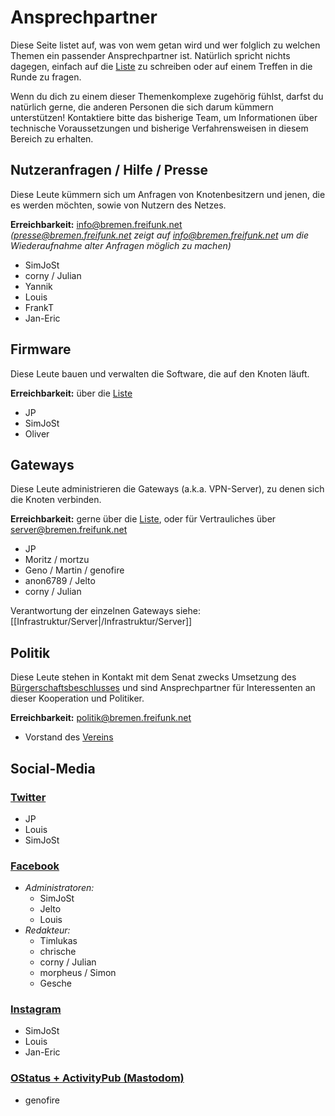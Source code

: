 # Ansprechpartner

Diese Seite listet auf, was von wem getan wird und wer folglich zu welchen Themen ein passender Ansprechpartner ist. Natürlich spricht nichts dagegen, einfach auf die [Liste](mailto:liste@bremen.freifunk.net) zu schreiben oder auf einem Treffen in die Runde zu fragen.

Wenn du dich zu einem dieser Themenkomplexe zugehörig fühlst, darfst du natürlich gerne, die anderen Personen die sich darum kümmern unterstützen! Kontaktiere bitte das bisherige Team, um Informationen über technische Voraussetzungen und bisherige Verfahrensweisen in diesem Bereich zu erhalten.


## Nutzeranfragen / Hilfe / Presse
Diese Leute kümmern sich um Anfragen von Knotenbesitzern und jenen, die es werden möchten, sowie von Nutzern des Netzes.

**Erreichbarkeit:** info@bremen.freifunk.net  
*(presse@bremen.freifunk.net zeigt auf info@bremen.freifunk.net um die Wiederaufnahme alter Anfragen möglich zu machen)*

* SimJoSt
* corny / Julian
* Yannik
* Louis
* FrankT
* Jan-Eric


## Firmware
Diese Leute bauen und verwalten die Software, die auf den Knoten läuft.

**Erreichbarkeit:** über die [Liste](https://lists.ffhb.de/mailman/listinfo/ff-bremen)

* JP
* SimJoSt
* Oliver


## Gateways
Diese Leute administrieren die Gateways (a.k.a. VPN-Server), zu denen sich die Knoten verbinden.

**Erreichbarkeit:** gerne über die [Liste](https://lists.ffhb.de/mailman/listinfo/ff-bremen), oder für Vertrauliches über server@bremen.freifunk.net

* JP
* Moritz / mortzu
* Geno / Martin / genofire
* anon6789 / Jelto
* corny / Julian

Verantwortung der einzelnen Gateways siehe: [[Infrastruktur/Server|/Infrastruktur/Server]]


## Politik
Diese Leute stehen in Kontakt mit dem Senat zwecks Umsetzung des [Bürgerschaftsbeschlusses](http://www.bremische-buergerschaft.de/index.php?id=507&area=&np=&navi=informationsdienste6&npoint=7,1,1&titel=Freifunk+im+Land+Bremen+--+Unterst%C3%BCtzung+f%C3%BCr+b%C3%BCrgerschaftliches+Engagement&dn=D18L1506.DAT&lp=18&drucksachennr=18/1506&ppnr=PlPr+18%2F71+20.11.2014&buergerschaftart=1&edatum=2014-07-29&elementref=5573) und sind Ansprechpartner für Interessenten an dieser Kooperation und Politiker.

**Erreichbarkeit:** politik@bremen.freifunk.net

* Vorstand des [Vereins](https://bremen.freifunk.net/verein/)


## Social-Media
### [Twitter](https://twitter.com/FreifunkHB)
* JP
* Louis
* SimJoSt

### [Facebook](https://www.facebook.com/FreifunkBremen)
* *Administratoren:*
  * SimJoSt
  * Jelto
  * Louis
* *Redakteur:*
  * Timlukas
  * chrische
  * corny / Julian
  * morpheus / Simon
  * Gesche

### [Instagram](https://www.instagram.com/freifunkhb/)
* SimJoSt
* Louis
* Jan-Eric

### [OStatus + ActivityPub (Mastodom)](https://chaos.social/@FreifunkBremen)
* genofire